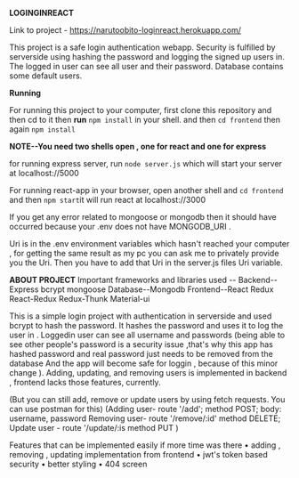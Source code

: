 **LOGINGINREACT**

Link to project - https://narutoobito-loginreact.herokuapp.com/

This project is a safe login authentication webapp. Security is fulfilled by serverside using hashing the password and logging the signed up users in. The logged in user can see all user and their password. Database contains some default users.

**Running**

For running this project to your computer, first clone this repository and then cd to it then **run** `npm install` in your shell.
and then `cd frontend` then again `npm install`

**NOTE--You need two shells open , one for react and one for express**

for running express server, run `node server.js` which will start your server at localhost://5000

For running react-app in your browser, open another shell and `cd frontend` and then `npm start`it will run react at localhost://3000

If you get any error related to mongoose or mongodb then it should have occurred because your .env does not have MONGODB_URI .

Uri is in the .env environment variables which hasn't reached your computer , for getting the same result as my pc you can ask me to privately provide you the Uri.
Then you have to add that Uri in the server.js files Uri variable.

**ABOUT PROJECT** 
Important frameworks and libraries used --
Backend--Express bcrypt mongoose 
Database--Mongodb
Frontend--React Redux React-Redux Redux-Thunk 
Material-ui

This is a simple login project with authentication in serverside and used bcrypt to hash the password.
It hashes the password and uses it to log the user in . Loggedin user can see all username and passwords 
(being able to see other people's password is a security issue ,that's why this app has hashed password and real password just needs to be removed from the database
And the app will become safe for loggin , because of this minor change ).
Adding, updating, and removing users is implemented in backend , frontend lacks those features, currently.

(But you can still add, remove or update users by using fetch requests. You can use postman for this)
(Adding user- route '/add'; method POST; body: username, password
Removing user- route '/remove/:id' method DELETE;
Update user - route '/update/:is method PUT
)


Features that can be implemented easily if more time was there
• adding , removing , updating implementation from frontend
• jwt's token based security
• better styling
• 404 screen
